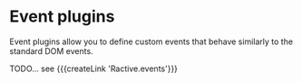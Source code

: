 # Event plugins


Event plugins allow you to define custom events that behave similarly to the standard DOM events.

TODO... see {{{createLink 'Ractive.events'}}}
